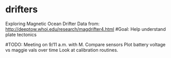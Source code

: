 # drifters
Exploring Magnetic Ocean Drifter Data from:
http://deeptow.whoi.edu/research/magdrifter4.html
#Goal:
Help understand plate tectonics

#TODO:
Meeting on 9/11 a.m. with M.
Compare sensors
Plot battery voltage vs maggie vals over time
Look at calibration routines.
